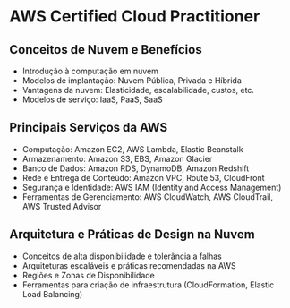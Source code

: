 # AWS Certified Cloud Practitioner

## Conceitos de Nuvem e Benefícios
- Introdução à computação em nuvem
- Modelos de implantação: Nuvem Pública, Privada e Híbrida
- Vantagens da nuvem: Elasticidade, escalabilidade, custos, etc.
- Modelos de serviço: IaaS, PaaS, SaaS

## Principais Serviços da AWS
- Computação: Amazon EC2, AWS Lambda, Elastic Beanstalk
- Armazenamento: Amazon S3, EBS, Amazon Glacier
- Banco de Dados: Amazon RDS, DynamoDB, Amazon Redshift
- Rede e Entrega de Conteúdo: Amazon VPC, Route 53, CloudFront
- Segurança e Identidade: AWS IAM (Identity and Access Management)
- Ferramentas de Gerenciamento: AWS CloudWatch, AWS CloudTrail, AWS 
Trusted Advisor

## Arquitetura e Práticas de Design na Nuvem
- Conceitos de alta disponibilidade e tolerância a falhas
- Arquiteturas escaláveis e práticas recomendadas na AWS
- Regiões e Zonas de Disponibilidade
- Ferramentas para criação de infraestrutura (CloudFormation, Elastic Load 
Balancing)


